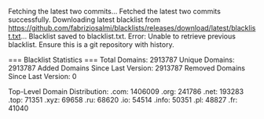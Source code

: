 Fetching the latest two commits...
Fetched the latest two commits successfully.
Downloading latest blacklist from https://github.com/fabriziosalmi/blacklists/releases/download/latest/blacklist.txt...
Blacklist saved to blacklist.txt.
Error: Unable to retrieve previous blacklist. Ensure this is a git repository with history.

=== Blacklist Statistics ===
Total Domains: 2913787
Unique Domains: 2913787
Added Domains Since Last Version: 2913787
Removed Domains Since Last Version: 0

Top-Level Domain Distribution:
  .com: 1406009
  .org: 241786
  .net: 193283
  .top: 71351
  .xyz: 69658
  .ru: 68620
  .io: 54514
  .info: 50351
  .pl: 48827
  .fr: 41040
